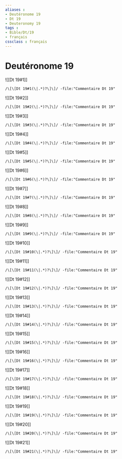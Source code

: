 ```yaml
---
aliases : 
- Deutéronome 19
- Dt 19
- Deuteronomy 19
tags : 
- Bible/Dt/19
- français
cssclass : français
---
```


# Deutéronome 19

![[Dt 19#1]]

```query
/\[\[Dt 19#1(\|.*)?\]\]/ -file:"Commentaire Dt 19"
```

![[Dt 19#2]]

```query
/\[\[Dt 19#2(\|.*)?\]\]/ -file:"Commentaire Dt 19"
```

![[Dt 19#3]]

```query
/\[\[Dt 19#3(\|.*)?\]\]/ -file:"Commentaire Dt 19"
```

![[Dt 19#4]]

```query
/\[\[Dt 19#4(\|.*)?\]\]/ -file:"Commentaire Dt 19"
```

![[Dt 19#5]]

```query
/\[\[Dt 19#5(\|.*)?\]\]/ -file:"Commentaire Dt 19"
```

![[Dt 19#6]]

```query
/\[\[Dt 19#6(\|.*)?\]\]/ -file:"Commentaire Dt 19"
```

![[Dt 19#7]]

```query
/\[\[Dt 19#7(\|.*)?\]\]/ -file:"Commentaire Dt 19"
```

![[Dt 19#8]]

```query
/\[\[Dt 19#8(\|.*)?\]\]/ -file:"Commentaire Dt 19"
```

![[Dt 19#9]]

```query
/\[\[Dt 19#9(\|.*)?\]\]/ -file:"Commentaire Dt 19"
```

![[Dt 19#10]]

```query
/\[\[Dt 19#10(\|.*)?\]\]/ -file:"Commentaire Dt 19"
```

![[Dt 19#11]]

```query
/\[\[Dt 19#11(\|.*)?\]\]/ -file:"Commentaire Dt 19"
```

![[Dt 19#12]]

```query
/\[\[Dt 19#12(\|.*)?\]\]/ -file:"Commentaire Dt 19"
```

![[Dt 19#13]]

```query
/\[\[Dt 19#13(\|.*)?\]\]/ -file:"Commentaire Dt 19"
```

![[Dt 19#14]]

```query
/\[\[Dt 19#14(\|.*)?\]\]/ -file:"Commentaire Dt 19"
```

![[Dt 19#15]]

```query
/\[\[Dt 19#15(\|.*)?\]\]/ -file:"Commentaire Dt 19"
```

![[Dt 19#16]]

```query
/\[\[Dt 19#16(\|.*)?\]\]/ -file:"Commentaire Dt 19"
```

![[Dt 19#17]]

```query
/\[\[Dt 19#17(\|.*)?\]\]/ -file:"Commentaire Dt 19"
```

![[Dt 19#18]]

```query
/\[\[Dt 19#18(\|.*)?\]\]/ -file:"Commentaire Dt 19"
```

![[Dt 19#19]]

```query
/\[\[Dt 19#19(\|.*)?\]\]/ -file:"Commentaire Dt 19"
```

![[Dt 19#20]]

```query
/\[\[Dt 19#20(\|.*)?\]\]/ -file:"Commentaire Dt 19"
```

![[Dt 19#21]]

```query
/\[\[Dt 19#21(\|.*)?\]\]/ -file:"Commentaire Dt 19"
```

